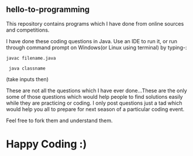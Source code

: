 ## hello-to-programming

This repository contains programs which I have done from online sources and competitions.

I have done these coding questions in Java.
Use an IDE to run it, or run through command prompt on Windows(or Linux using terminal) by typing-:

```javac filename.java```

``` java classname```

 (take inputs then)

These are not all the questions which I have ever done...These are the only some of those questions which would help people to find solutions easily
while they are practicing or coding. I only post questions just a tad which would help you all to prepare for next season of a particular coding event. 

Feel free to fork them and understand them.

# Happy Coding :)
